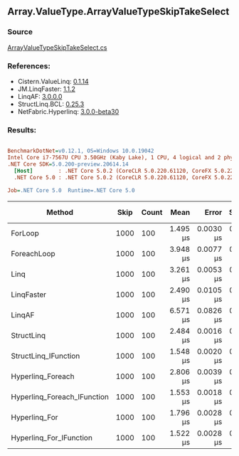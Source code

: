﻿## Array.ValueType.ArrayValueTypeSkipTakeSelect

### Source
[ArrayValueTypeSkipTakeSelect.cs](../LinqBenchmarks/Array/ValueType/ArrayValueTypeSkipTakeSelect.cs)

### References:
- Cistern.ValueLinq: [0.1.14](https://www.nuget.org/packages/Cistern.ValueLinq/0.1.14)
- JM.LinqFaster: [1.1.2](https://www.nuget.org/packages/JM.LinqFaster/1.1.2)
- LinqAF: [3.0.0.0](https://www.nuget.org/packages/LinqAF/3.0.0.0)
- StructLinq.BCL: [0.25.3](https://www.nuget.org/packages/StructLinq.BCL/0.25.3)
- NetFabric.Hyperlinq: [3.0.0-beta30](https://www.nuget.org/packages/NetFabric.Hyperlinq/3.0.0-beta30)

### Results:
``` ini

BenchmarkDotNet=v0.12.1, OS=Windows 10.0.19042
Intel Core i7-7567U CPU 3.50GHz (Kaby Lake), 1 CPU, 4 logical and 2 physical cores
.NET Core SDK=5.0.200-preview.20614.14
  [Host]        : .NET Core 5.0.2 (CoreCLR 5.0.220.61120, CoreFX 5.0.220.61120), X64 RyuJIT
  .NET Core 5.0 : .NET Core 5.0.2 (CoreCLR 5.0.220.61120, CoreFX 5.0.220.61120), X64 RyuJIT

Job=.NET Core 5.0  Runtime=.NET Core 5.0  

```
|                      Method | Skip | Count |     Mean |     Error |    StdDev | Ratio | RatioSD |  Gen 0 | Gen 1 | Gen 2 | Allocated |
|---------------------------- |----- |------ |---------:|----------:|----------:|------:|--------:|-------:|------:|------:|----------:|
|                     ForLoop | 1000 |   100 | 1.495 μs | 0.0030 μs | 0.0025 μs |  1.00 |    0.00 |      - |     - |     - |         - |
|                 ForeachLoop | 1000 |   100 | 3.948 μs | 0.0077 μs | 0.0064 μs |  2.64 |    0.01 | 0.0153 |     - |     - |      32 B |
|                        Linq | 1000 |   100 | 3.261 μs | 0.0053 μs | 0.0047 μs |  2.18 |    0.01 | 0.1183 |     - |     - |     248 B |
|                  LinqFaster | 1000 |   100 | 2.490 μs | 0.0105 μs | 0.0093 μs |  1.67 |    0.01 | 5.7678 |     - |     - |   12072 B |
|                      LinqAF | 1000 |   100 | 6.571 μs | 0.0826 μs | 0.0773 μs |  4.39 |    0.06 |      - |     - |     - |         - |
|                  StructLinq | 1000 |   100 | 2.484 μs | 0.0016 μs | 0.0014 μs |  1.66 |    0.00 | 0.0458 |     - |     - |      96 B |
|        StructLinq_IFunction | 1000 |   100 | 1.548 μs | 0.0020 μs | 0.0019 μs |  1.04 |    0.00 |      - |     - |     - |         - |
|           Hyperlinq_Foreach | 1000 |   100 | 2.806 μs | 0.0039 μs | 0.0035 μs |  1.88 |    0.00 |      - |     - |     - |         - |
| Hyperlinq_Foreach_IFunction | 1000 |   100 | 1.553 μs | 0.0018 μs | 0.0016 μs |  1.04 |    0.00 |      - |     - |     - |         - |
|               Hyperlinq_For | 1000 |   100 | 1.796 μs | 0.0028 μs | 0.0027 μs |  1.20 |    0.00 |      - |     - |     - |         - |
|     Hyperlinq_For_IFunction | 1000 |   100 | 1.522 μs | 0.0028 μs | 0.0025 μs |  1.02 |    0.00 |      - |     - |     - |         - |
